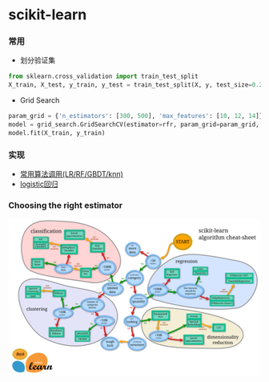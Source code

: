 # scikit-learn
### 常用
* 划分验证集

```python
from sklearn.cross_validation import train_test_split
X_train, X_test, y_train, y_test = train_test_split(X, y, test_size=0.2, random_state=0)
```
* Grid Search 
```python
param_grid = {'n_estimators': [300, 500], 'max_features': [10, 12, 14]}
model = grid_search.GridSearchCV(estimator=rfr, param_grid=param_grid, n_jobs=1, cv=10, verbose=20, scoring=RMSE)
model.fit(X_train, y_train)
```


### 实现
* [常用算法调用(LR/RF/GBDT/knn)](./useful.py)
* [logistic回归](./sklearn_LR.py)

### Choosing the right estimator

![Choosing the right estimator](./choose.png)






